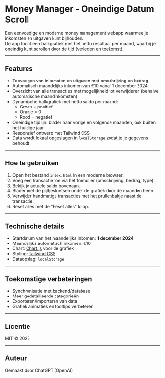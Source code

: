 # Money Manager - Oneindige Datum Scroll

Een eenvoudige en moderne money management webapp waarmee je inkomsten en uitgaven kunt bijhouden.  
De app toont een balkgrafiek met het netto resultaat per maand, waarbij je oneindig kunt scrollen door de tijd (verleden en toekomst).

---

## Features

- Toevoegen van inkomsten en uitgaven met omschrijving en bedrag  
- Automatisch maandelijks inkomen van €10 vanaf 1 december 2024  
- Overzicht van alle transacties met mogelijkheid tot verwijderen (behalve automatische maandinkomsten)  
- Dynamische balkgrafiek met netto saldo per maand:  
  - Groen = positief  
  - Oranje = 0  
  - Rood = negatief  
- Oneindige tijdlijn: blader naar vorige en volgende maanden, ook buiten het huidige jaar  
- Responsief ontwerp met Tailwind CSS  
- Data wordt lokaal opgeslagen in `localStorage` zodat je je gegevens behoudt  

---

## Hoe te gebruiken

1. Open het bestand `index.html` in een moderne browser.  
2. Voeg een transactie toe via het formulier (omschrijving, bedrag, type).  
3. Bekijk je actuele saldo bovenaan.  
4. Blader met de pijltjestoetsen onder de grafiek door de maanden heen.  
5. Verwijder handmatige transacties met het prullenbakje naast de transactie.  
6. Reset alles met de "Reset alles" knop.

---

## Technische details

- Startdatum van het maandelijks inkomen: **1 december 2024**  
- Maandelijks automatisch inkomen: €10  
- Chart: [Chart.js](https://www.chartjs.org/) voor de grafiek  
- Styling: [Tailwind CSS](https://tailwindcss.com/)  
- Dataopslag: `localStorage`  

---

## Toekomstige verbeteringen

- Synchronisatie met backend/database  
- Meer gedetailleerde categorieën  
- Exporteren/importeren van data  
- Grafiek animaties en tooltips verbeteren  

---

## Licentie

MIT © 2025

---

## Auteur

Gemaakt door ChatGPT (OpenAI)
